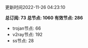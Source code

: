 更新时间2022-11-26 04:23:10

**总订阅: 73**
**总节点: 1060**
**有效节点: 286**
- trojan节点: 66
- v2ray节点: 192
- ss节点: 28
